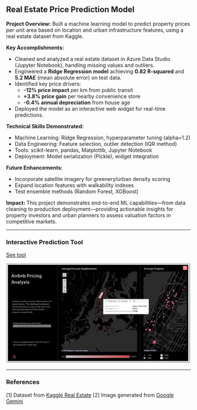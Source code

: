 ## Real Estate Price Prediction Model

**Project Overview:** Built a machine learning model to predict property prices per unit area based on location and urban infrastructure features, using a real estate dataset from Kaggle.

**Key Accomplishments:**  
- Cleaned and analyzed a real estate dataset in Azure Data Studio (Jupyter Notebook), handling missing values and outliers.  
- Engineered a **Ridge Regression model** achieving **0.82 R-squared** and **5.2 MAE** (mean absolute error) on test data.  
- Identified key price drivers:  
  - **-12% price impact** per km from public transit  
  - **+3.8% price gain** per nearby convenience store  
  - **-0.4% annual depreciation** from house age  
- Deployed the model as an interactive web widget for real-time predictions.  

**Technical Skills Demonstrated:**  
- Machine Learning: Ridge Regression, hyperparameter tuning (alpha=1.2)  
- Data Engineering: Feature selection, outlier detection (IQR method)  
- Tools: scikit-learn, pandas, Matplotlib, Jupyter Notebook  
- Deployment: Model serialization (Pickle), widget integration  

**Future Enhancements:**  
- Incorporate satellite imagery for greenery/urban density scoring  
- Expand location features with walkability indexes  
- Test ensemble methods (Random Forest, XGBoost)  

**Impact:** This project demonstrates end-to-end ML capabilities—from data cleaning to production deployment—providing actionable insights for property investors and urban planners to assess valuation factors in competitive markets.  

---

### Interactive Prediction Tool

[See tool](/airbnbIndex.html)

<img src="images/airbnb_screenshot_UWS.png?raw=true"/>

---

### References

[1] Dataset from [Kaggle Real Estate](https://www.kaggle.com/datasets/quantbruce/real-estate-price-prediction?resource=download)
[2] Image generated from [Google Gemini](https://gemini.google.com)
